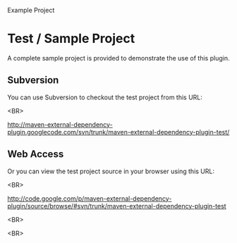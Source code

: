 Example Project

# Test / Sample Project #

A complete sample project is provided to demonstrate the use of this plugin.

## Subversion ##

You can use Subversion to checkout the test project from this URL:

&lt;BR&gt;


http://maven-external-dependency-plugin.googlecode.com/svn/trunk/maven-external-dependency-plugin-test/


## Web Access ##

Or you can view the test project source in your browser using this URL:

&lt;BR&gt;


http://code.google.com/p/maven-external-dependency-plugin/source/browse/#svn/trunk/maven-external-dependency-plugin-test



&lt;BR&gt;




&lt;BR&gt;

